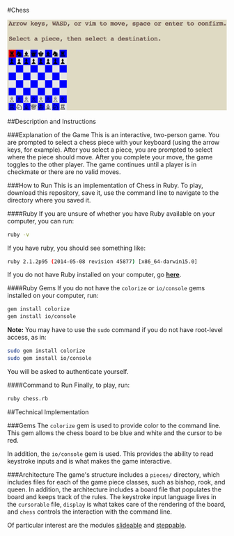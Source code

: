 #Chess

![starting_screen](/images/starting_screen.png)

##Description and Instructions

###Explanation of the Game
This is an interactive, two-person game. You are prompted to select a chess
piece with your keyboard (using the arrow keys, for example). After you select
a piece, you are prompted to select where the piece should move. After you
complete your move, the game toggles to the other player. The game continues
until a player is in checkmate or there are no valid moves.

###How to Run
This is an implementation of Chess in Ruby. To play, download this repository,
save it, use the command line to navigate to the directory where you saved it.

####Ruby
If you are unsure of whether you have Ruby available on your computer, you can
run:

```bash
ruby -v
```

If you have ruby, you should see something like:

```bash
ruby 2.1.2p95 (2014-05-08 revision 45877) [x86_64-darwin15.0]
```

If you do not have Ruby installed on your computer, go **[here](https://www.ruby-lang.org/en/)**.

####Ruby Gems
If you do not have the `colorize` or `io/console` gems installed on your computer,
run:

```bash
gem install colorize
gem install io/console
```

**Note:** You may have to use the `sudo` command if you do not have root-level
access, as in:

```bash
sudo gem install colorize
sudo gem install io/console
```

You will be asked to authenticate yourself.

####Command to Run
Finally, to play, run:

```bash
ruby chess.rb
```

##Technical Implementation

###Gems
The `colorize` gem is used to provide color to the command line. This gem allows
the chess board to be blue and white and the cursor to be red.

In addition, the `io/console` gem is used. This provides the ability to read
keystroke inputs and is what makes the game interactive.

###Architecture
The game's structure includes a `pieces/` directory, which includes files for each
of the game piece classes, such as bishop, rook, and queen. In addition, the
architecture includes a board file that populates the board and keeps track
of the rules. The keystroke input language lives in the `cursorable` file, `display`
is what takes care of the rendering of the board, and `chess` controls the
interaction with the command line.

Of particular interest are the modules [slideable][slideable] and [steppable][steppable].



[slideable]: ./pieces/slideable.rb
[steppable]: ./pieces/steppable.rb
